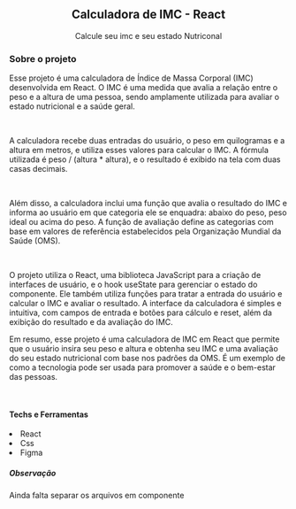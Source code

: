 <h2 align="center">Calculadora de IMC - React</h2>
<p align="center">Calcule seu imc e seu estado Nutriconal


<h3>Sobre o projeto</h3>
<p>Esse projeto é uma calculadora de Índice de Massa Corporal (IMC) desenvolvida em React. O IMC é uma medida que avalia a relação entre o peso e a altura de uma pessoa, sendo amplamente utilizada para avaliar o estado nutricional e a saúde geral.</p>
<br>
<p>A calculadora recebe duas entradas do usuário, o peso em quilogramas e a altura em metros, e utiliza esses valores para calcular o IMC. A fórmula utilizada é peso / (altura * altura), e o resultado é exibido na tela com duas casas decimais.</p>
<br>

<p>Além disso, a calculadora inclui uma função que avalia o resultado do IMC e informa ao usuário em que categoria ele se enquadra: abaixo do peso, peso ideal ou acima do peso. A função de avaliação define as categorias com base em valores de referência estabelecidos pela Organização Mundial da Saúde (OMS).</p>
<br>

<p>O projeto utiliza o React, uma biblioteca JavaScript para a criação de interfaces de usuário, e o hook useState para gerenciar o estado do componente. Ele também utiliza funções para tratar a entrada do usuário e calcular o IMC e avaliar o resultado. A interface da calculadora é simples e intuitiva, com campos de entrada e botões para cálculo e reset, além da exibição do resultado e da avaliação do IMC.</p>

<p>Em resumo, esse projeto é uma calculadora de IMC em React que permite que o usuário insira seu peso e altura e obtenha seu IMC e uma avaliação do seu estado nutricional com base nos padrões da OMS. É um exemplo de como a tecnologia pode ser usada para promover a saúde e o bem-estar das pessoas.</p>
<br>


<h4>Techs e Ferramentas</h4>
<li>React
<li>Css
<li>Figma

<h5>Observação</h5>
<p>Ainda falta separar os arquivos em componente</h5>